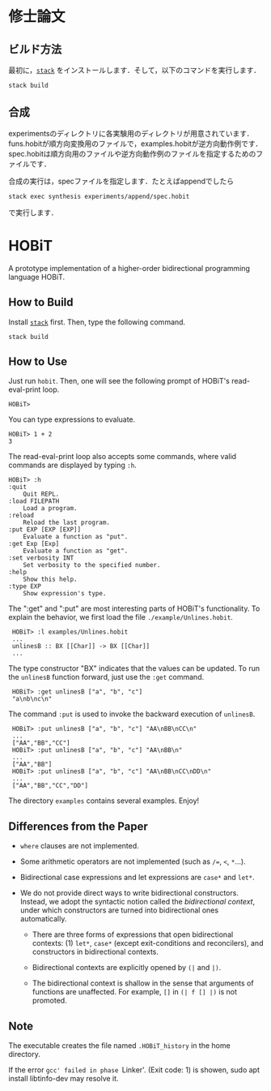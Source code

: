 修士論文
=====
ビルド方法
-------------
最初に，[`stack`](https://docs.haskellstack.org/en/stable/README/) をインストールします．そして，以下のコマンドを実行します．

```
stack build
```

合成
------
experimentsのディレクトリに各実験用のディレクトリが用意されています．
funs.hobitが順方向変換用のファイルで，examples.hobitが逆方向動作例です．spec.hobitは順方向用のファイルや逆方向動作例のファイルを指定するためのファイルです．

合成の実行は，specファイルを指定します．たとえばappendでしたら
```
stack exec synthesis experiments/append/spec.hobit
```
で実行します．



HOBiT
======

A prototype implementation of a higher-order bidirectional
programming language HOBiT.

How to Build
-------------

Install [`stack`](https://docs.haskellstack.org/en/stable/README/) first. Then, type the following command.

```
stack build
```


How to Use
----------

Just run `hobit`. Then, one will see the following prompt of HOBiT's
read-eval-print loop.

    HOBiT>

You can type expressions to evaluate.

    HOBiT> 1 + 2
    3

The read-eval-print loop also accepts some commands, where valid commands are displayed by typing `:h`.

    HOBiT> :h
    :quit
        Quit REPL.
    :load FILEPATH
        Load a program.
    :reload
        Reload the last program.
    :put EXP [EXP [EXP]]
        Evaluate a function as "put".
    :get Exp [Exp]
        Evaluate a function as "get".
    :set verbosity INT
        Set verbosity to the specified number.
    :help
        Show this help.
    :type EXP
        Show expression's type.

The ":get" and ":put" are most interesting parts of HOBiT's functionality.  To explain the behavior, we first load the file `./example/Unlines.hobit`.

     HOBiT> :l examples/Unlines.hobit
     ...
     unlinesB :: BX [[Char]] -> BX [[Char]]
     ...

The type constructor "BX" indicates that the values can be updated.  To
run the `unlinesB` function forward, just use the `:get` command.

     HOBiT> :get unlinesB ["a", "b", "c"]
     "a\nb\nc\n"

The command `:put` is used to invoke the backward execution of
`unlinesB`.

     HOBiT> :put unlinesB ["a", "b", "c"] "AA\nBB\nCC\n"
     ...
     ["AA","BB","CC"]
     HOBiT> :put unlinesB ["a", "b", "c"] "AA\nBB\n"
     ...
     ["AA","BB"]
     HOBiT> :put unlinesB ["a", "b", "c"] "AA\nBB\nCC\nDD\n"
     ...
     ["AA","BB","CC","DD"]

The directory `examples` contains several examples. Enjoy!

Differences from the Paper
-------------------------

* `where` clauses are not implemented.

* Some arithmetic operators are not implemented (such as `/=`, `<`, `*`...).

* Bidirectional case expressions and let expressions are `case*` and `let*`.

* We do not provide direct ways to write bidirectional constructors.
  Instead, we adopt the syntactic notion called the *bidirectional context*, under which constructors are turned into bidirectional ones automatically. 

    * There are three forms of expressions that open bidirectional contexts: (1) `let*`, `case*` (except exit-conditions and reconcilers), and constructors in bidirectional contexts. 

    * Bidirectional contexts are explicitly opened by `(|` and `|)`.

    * The bidirectional context is shallow in the sense that arguments of functions are unaffected.  For example, `[]` in `(| f [] |)` is not
      promoted.
  
Note
-----

The executable creates the file named `.HOBiT_history` in
the home directory.

If the error
  `gcc' failed in phase `Linker'. (Exit code: 1)
is showen, 
  sudo apt install libtinfo-dev
may resolve it.
